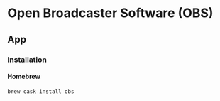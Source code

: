 # Open Broadcaster Software (OBS)

## App

### Installation

#### Homebrew

```sh
brew cask install obs
```
